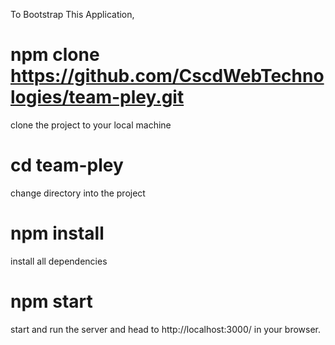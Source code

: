 To Bootstrap This Application,

# npm clone https://github.com/CscdWebTechnologies/team-pley.git

clone the project to your local machine

# cd team-pley

change directory into the project

# npm install

install all dependencies

# npm start

start and run the server and head to http://localhost:3000/ in your browser.

